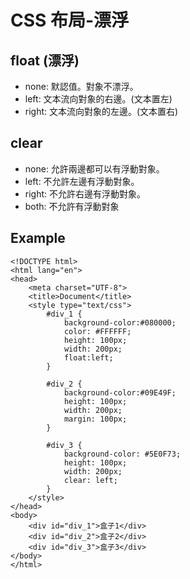 # CSS 布局-漂浮

## float (漂浮)
- none: 默認值。對象不漂浮。
- left: 文本流向對象的右邊。(文本置左)
- right: 文本流向對象的左邊。(文本置右)

## clear
- none: 允許兩邊都可以有浮動對象。
- left: 不允許左邊有浮動對象。
- right: 不允許右邊有浮動對象。
- both: 不允許有浮動對象

## Example
```
<!DOCTYPE html>
<html lang="en">
<head>
	<meta charset="UTF-8">
	<title>Document</title>
	<style type="text/css">
		#div_1 {
			background-color:#080000;
			color: #FFFFFF;
			height: 100px;
			width: 200px;
			float:left;
		}
		
		#div_2 {
			background-color:#09E49F;
			height: 100px;
			width: 200px;
			margin: 100px;
		}
		
		#div_3 {
			background-color: #5E0F73;
			height: 100px;
			width: 200px;
			clear: left;
		}
	</style>
</head>
<body>
	<div id="div_1">盒子1</div>
	<div id="div_2">盒子2</div>
	<div id="div_3">盒子3</div>
</body>
</html>
```
